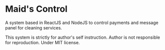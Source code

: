 # Maid's Control

A system based in ReactJS and NodeJS to control payments and message panel for cleaning services.

This system is strictly for author's self instruction. 
Author is not responsible for reproduction. Under MIT license.
